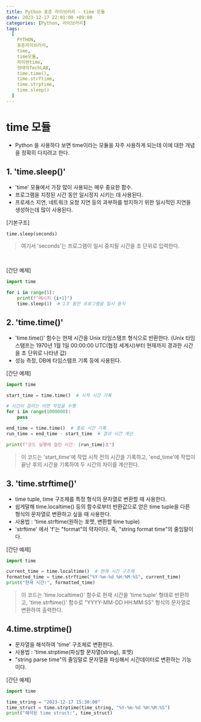 ```yaml
---
title: Python 표준 라이브러리 - time 모듈
date: 2023-12-17 22:01:00 +09:00
categories: [Python, 라이브러리]
tags:
  [
    PYTHON,
    표준라이브러리,
    time,
    time모듈,
    파이썬time,
    권태의TechLAB,
    time.time(),
    time.strftime,
    time.strptime,
    time.sleep()
  ]
---
```


# time 모듈
- Python 을 사용하다 보면 time이라는 모듈을 자주 사용하게 되는데 이에 대한 개념을 정확히 다지려고 한다.

## 1. 'time.sleep()'
- 'time' 모듈에서 가장 많이 사용되는 매우 중요한 함수.
- 프로그램을 지정된 시간 동안 일시정지 시키는 데 사용된다.
- 프로세스 지연, 네트워크 요청 지연 등의 과부하를 방지하기 위한 일시적인 지연을 생성하는데 많이 사용된다.

[기본구조]
```python
time.sleep(seconds)
```
>여기서 'seconds'는 프로그램이 일시 중지될 시간을 초 단위로 입력한다.

<br>

[간단 예제]
```python
import time

for i in range(5):
    print(f"메시지 {i+1}")
    time.sleep(1)  # 1초 동안 프로그램을 일시 중지
```

## 2. 'time.time()'
- 'time.time()' 함수는 현재 시간을 Unix 타임스탬프 형식으로 반환한다. (Unix 타임스탬프는 1970년 1월 1일 00:00:00 UTC(협정 세계시)부터 현재까지 경과한 시간을 초 단위로 나타낸 값)
- 성능 측정, DB에 타임스탬프 기록 등에 사용된다.

[간단 예제]
```python
import time

start_time = time.time()  # 시작 시간 기록

# 시간이 걸리는 어떤 작업을 수행
for i in range(1000000):
    pass

end_time = time.time()  # 종료 시간 기록
run_time = end_time - start_time  # 경과 시간 계산

print(f"코드 실행에 걸린 시간: {run_time}초")
```

> 이 코드는 'start_time'에 작업 시작 전의 시간을 기록하고, 'end_time'에 작업이 끝난 후의 시간을 기록하여 두 시간의 차이를 계산한다.


## 3. 'time.strftime()'
- time tuple, time 구조체를 특정 형식의 문자열로 변환할 때 사용한다.
- 쉽게말해 time.localtime() 등의 함수로부터 반환값으로 얻은 time tuple을 다른 형식의 문자열로 변환하고 싶을 때 사용한다.
- 사용법 : 'time.strftime(원하는 포멧, 변환할 time tuple)
- 'strftime' 에서 'f'는 "format"의 약자이다. 즉, "string format time"의 줄임말이다.

[간단 예제]
```python
import time

current_time = time.localtime()  # 현재 시간 구조체
formatted_time = time.strftime("%Y-%m-%d %H:%M:%S", current_time)
print("현재 시간:", formatted_time)
```
>이 코드는 'time.localtime()' 함수로 현재 시간을 'time tuple' 형태로 반환하고, 'time.strftime()' 함수로 "YYYY-MM-DD HH:MM:SS" 형식의 문자열로 변환하여 출력한다.


## 4.time.strptime()
- 문자열을 해석하여 'time' 구조체로 변환한다.
- 사용법 : 'time.strptime(파싱할 문자열(string), 포멧)
- "string parse time"의 줄임말로 문자열을 파싱해서 시간데이터로 변환하는 기능이다.

[간단 예제]
```python
import time

time_string = "2023-12-17 15:30:00"
time_struct = time.strptime(time_string, "%Y-%m-%d %H:%M:%S")
print("해석된 time struct:", time_struct)
```
